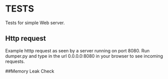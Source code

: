 # TESTS
Tests for simple Web server.

## Http request
Example htttp request as seen by a server running on port 8080. Run dumper.py and type in the url 0.0.0.0:8080 in your browser to see incoming requests.


##Memory Leak Check

